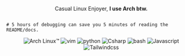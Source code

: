 <p align="center">
  Casual Linux Enjoyer, <b>I use Arch btw.</b>
</p>

```

# 5 hours of debugging can save you 5 minutes of reading the README/docs.

```

<p align="center">
  <img src="https://img.shields.io/badge/Arch_Linux-1793D1?style=for-the-badge&logo=arch-linux&logoColor=white" title="Arch Linux™">
  <img src="https://img.shields.io/badge/vim-239120?style=for-the-badge&logo=vim&logoColor=white" title="vim">
  <img src="https://img.shields.io/badge/Python-14354C?style=for-the-badge&logo=python&logoColor=white" title="python">
  <!-- <img src="https://img.shields.io/badge/rust-FFFFFF?style=for-the-badge&logo=rust&logoColor=black" title="Rust">
  <img src="https://img.shields.io/badge/typescript-blue?style=for-the-badge&logo=typescript&logoColor=white" title="Typescript"> -->
  <img src="https://img.shields.io/badge/C%23-990099?style=for-the-badge&logo=csharp&logoColor=white" title="Csharp">
  <img src="https://img.shields.io/badge/bash-121011?style=for-the-badge&logo=gnu-bash&logoColor=white" title="bash">
  <img src="https://img.shields.io/badge/javascript-yellow?style=for-the-badge&logo=javascript&logoColor=white" title="Javascript">
  <img src="https://img.shields.io/badge/tailwindcss-blue?style=for-the-badge&logo=tailwindcss&logoColor=white" title="Tailwindcss">
</p>

